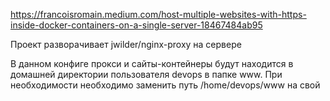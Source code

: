 https://francoisromain.medium.com/host-multiple-websites-with-https-inside-docker-containers-on-a-single-server-18467484ab95


Проект разворачивает jwilder/nginx-proxy на сервере

В данном конфиге прокси и сайты-контейнеры будут находится в домашней директории пользователя devops в папке www.
При необходимости необходимо заменить путь /home/devops/www на свой

